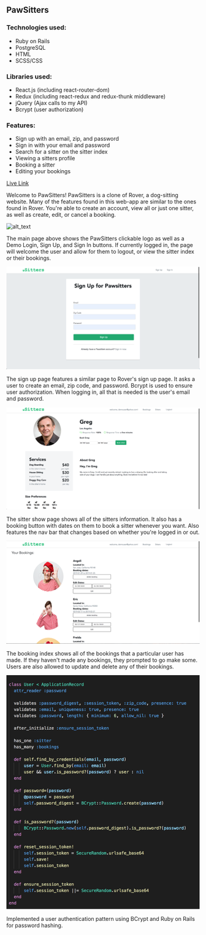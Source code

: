 ## PawSitters

### Technologies used:
* Ruby on Rails
* PostgreSQL
* HTML
* SCSS/CSS
  
### Libraries used:
* React.js (including react-router-dom)
* Redux (including react-redux and redux-thunk middleware)
* jQuery (Ajax calls to my API)
* Bcrypt (user authorization)

### Features:
* Sign up with an email, zip, and password
* Sign in with your email and password
* Search for a sitter on the sitter index
* Viewing a sitters profile
* Booking a sitter
* Editing your bookings

[Live Link](https://pawsittersisnotavailable.herokuapp.com/)

Welcome to PawSitters! PawSitters is a clone of Rover, a dog-sitting website. Many of the features found in this web-app are similar to the ones found in Rover. You're able to create an account, view all or just one sitter, as well as create, edit, or cancel a booking.

![alt_text](./app/assets/images/MainPage.png "Main page")

The main page above shows the PawSitters clickable logo as well as a Demo Login, Sign Up, and Sign In buttons. If currently logged in, the page will welcome the user and allow for them to logout, or view the sitter index or their bookings.

![alt_text](./app/assets/images/SignUpForm.png "Sign up page")

The sign up page features a similar page to Rover's sign up page. It asks a user to create an email, zip code, and password. Bcrypt is used to ensure user authorization. When logging in, all that is needed is the user's email and password.

![alt_text](./app/assets/images/SitterShow.png "Sitter show page")

The sitter show page shows all of the sitters information. It also has a booking button with dates on them to book a sitter whenever you want. Also features the nav bar that changes based on whether you're logged in or out.

![alt_text](./app/assets/images/BookingIndex.png "Booking index page")

The booking index shows all of the bookings that a particular user has made. If they haven't made any bookings, they prompted to go make some. Users are also allowed to update and delete any of their bookings.

![alt_text](./app/assets/images/BCryptScreenshot.png "BCrypt code snippet")

Implemented a user authentication pattern using BCrypt and Ruby on Rails for password hashing.


  
  
